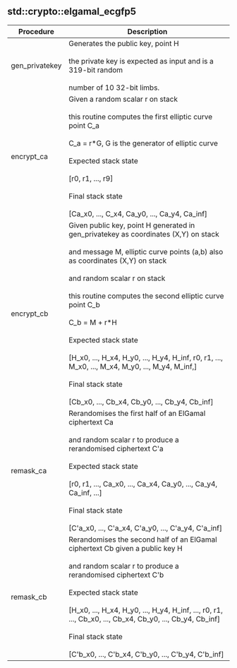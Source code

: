 
## std::crypto::elgamal_ecgfp5
| Procedure | Description |
| ----------- | ------------- |
| gen_privatekey | Generates the public key, point H<br /><br />the private key is expected as input and is a 319-bit random<br /><br />number of 10 32-bit limbs. |
| encrypt_ca | Given a random scalar r on stack<br /><br />this routine computes the first elliptic curve point C_a<br /><br />C_a = r*G, G is the generator of elliptic curve<br /><br />Expected stack state<br /><br />[r0, r1, ..., r9]<br /><br />Final stack state<br /><br />[Ca_x0, ..., C_x4, Ca_y0, ..., Ca_y4, Ca_inf] |
| encrypt_cb | Given public key, point H generated in gen_privatekey as coordinates (X,Y) on stack<br /><br />and message M, elliptic curve points (a,b) also as coordinates (X,Y) on stack<br /><br />and random scalar r on stack<br /><br />this routine computes the second elliptic curve point C_b<br /><br />C_b = M + r*H<br /><br />Expected stack state<br /><br />[H_x0, ..., H_x4, H_y0, ..., H_y4, H_inf, r0, r1, ..., M_x0, ..., M_x4, M_y0, ..., M_y4, M_inf,]<br /><br />Final stack state<br /><br />[Cb_x0, ..., Cb_x4, Cb_y0, ..., Cb_y4, Cb_inf] |
| remask_ca | Rerandomises the first half of an ElGamal ciphertext Ca<br /><br />and random scalar r to produce a rerandomised ciphertext C'a<br /><br />Expected stack state<br /><br />[r0, r1, ..., Ca_x0, ..., Ca_x4, Ca_y0, ..., Ca_y4, Ca_inf, ...]<br /><br />Final stack state<br /><br />[C'a_x0, ..., C'a_x4, C'a_y0, ..., C'a_y4, C'a_inf] |
| remask_cb | Rerandomises the second half of an ElGamal ciphertext Cb given a public key H<br /><br />and random scalar r to produce a rerandomised ciphertext C'b<br /><br />Expected stack state<br /><br />[H_x0, ..., H_x4, H_y0, ..., H_y4, H_inf, ..., r0, r1, ..., Cb_x0, ..., Cb_x4, Cb_y0, ..., Cb_y4, Cb_inf]<br /><br />Final stack state<br /><br />[C'b_x0, ..., C'b_x4, C'b_y0, ..., C'b_y4, C'b_inf] |
